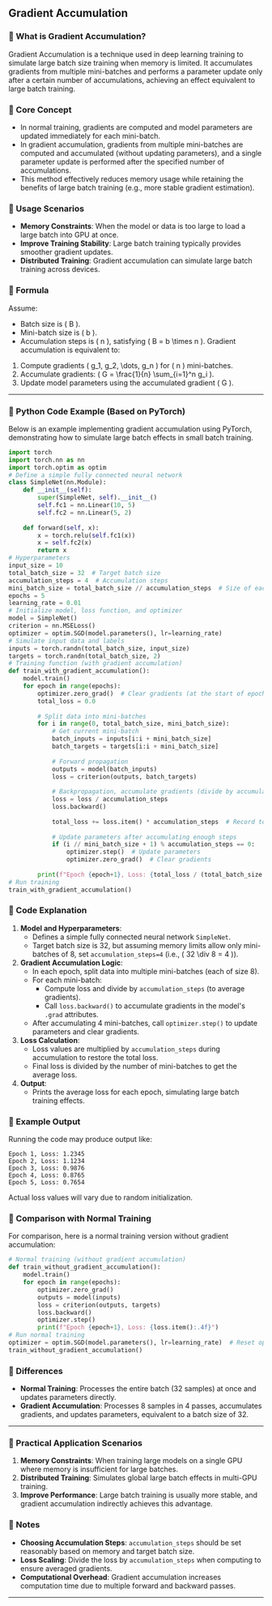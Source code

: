 ## Gradient Accumulation
### 📖 What is Gradient Accumulation?
Gradient Accumulation is a technique used in deep learning training to simulate large batch size training when memory is limited. It accumulates gradients from multiple mini-batches and performs a parameter update only after a certain number of accumulations, achieving an effect equivalent to large batch training.
### 📖 Core Concept
- In normal training, gradients are computed and model parameters are updated immediately for each mini-batch.
- In gradient accumulation, gradients from multiple mini-batches are computed and accumulated (without updating parameters), and a single parameter update is performed after the specified number of accumulations.
- This method effectively reduces memory usage while retaining the benefits of large batch training (e.g., more stable gradient estimation).
### 📖 Usage Scenarios
- **Memory Constraints**: When the model or data is too large to load a large batch into GPU at once.
- **Improve Training Stability**: Large batch training typically provides smoother gradient updates.
- **Distributed Training**: Gradient accumulation can simulate large batch training across devices.
### 📖 Formula
Assume:
- Batch size is \( B \).
- Mini-batch size is \( b \).
- Accumulation steps is \( n \), satisfying \( B = b \times n \).
Gradient accumulation is equivalent to:
1. Compute gradients \( g_1, g_2, \dots, g_n \) for \( n \) mini-batches.
2. Accumulate gradients: \( G = \frac{1}{n} \sum_{i=1}^n g_i \).
3. Update model parameters using the accumulated gradient \( G \).
---
### 📖 Python Code Example (Based on PyTorch)
Below is an example implementing gradient accumulation using PyTorch, demonstrating how to simulate large batch effects in small batch training.
```python
import torch
import torch.nn as nn
import torch.optim as optim
# Define a simple fully connected neural network
class SimpleNet(nn.Module):
    def __init__(self):
        super(SimpleNet, self).__init__()
        self.fc1 = nn.Linear(10, 5)
        self.fc2 = nn.Linear(5, 2)
    
    def forward(self, x):
        x = torch.relu(self.fc1(x))
        x = self.fc2(x)
        return x
# Hyperparameters
input_size = 10
total_batch_size = 32  # Target batch size
accumulation_steps = 4  # Accumulation steps
mini_batch_size = total_batch_size // accumulation_steps  # Size of each mini-batch
epochs = 5
learning_rate = 0.01
# Initialize model, loss function, and optimizer
model = SimpleNet()
criterion = nn.MSELoss()
optimizer = optim.SGD(model.parameters(), lr=learning_rate)
# Simulate input data and labels
inputs = torch.randn(total_batch_size, input_size)
targets = torch.randn(total_batch_size, 2)
# Training function (with gradient accumulation)
def train_with_gradient_accumulation():
    model.train()
    for epoch in range(epochs):
        optimizer.zero_grad()  # Clear gradients (at the start of epoch)
        total_loss = 0.0
        
        # Split data into mini-batches
        for i in range(0, total_batch_size, mini_batch_size):
            # Get current mini-batch
            batch_inputs = inputs[i:i + mini_batch_size]
            batch_targets = targets[i:i + mini_batch_size]
            
            # Forward propagation
            outputs = model(batch_inputs)
            loss = criterion(outputs, batch_targets)
            
            # Backpropagation, accumulate gradients (divide by accumulation_steps to average gradients)
            loss = loss / accumulation_steps
            loss.backward()
            
            total_loss += loss.item() * accumulation_steps  # Record total loss
            
            # Update parameters after accumulating enough steps
            if (i // mini_batch_size + 1) % accumulation_steps == 0:
                optimizer.step()  # Update parameters
                optimizer.zero_grad()  # Clear gradients
            
        print(f"Epoch {epoch+1}, Loss: {total_loss / (total_batch_size / mini_batch_size):.4f}")
# Run training
train_with_gradient_accumulation()
```

### 📖 Code Explanation
1. **Model and Hyperparameters**:
   - Defines a simple fully connected neural network `SimpleNet`.
   - Target batch size is 32, but assuming memory limits allow only mini-batches of 8, set `accumulation_steps=4` (i.e., \( 32 \div 8 = 4 \)).
2. **Gradient Accumulation Logic**:
   - In each epoch, split data into multiple mini-batches (each of size 8).
   - For each mini-batch:
     - Compute loss and divide by `accumulation_steps` (to average gradients).
     - Call `loss.backward()` to accumulate gradients in the model's `.grad` attributes.
   - After accumulating 4 mini-batches, call `optimizer.step()` to update parameters and clear gradients.
3. **Loss Calculation**:
   - Loss values are multiplied by `accumulation_steps` during accumulation to restore the total loss.
   - Final loss is divided by the number of mini-batches to get the average loss.
4. **Output**:
   - Prints the average loss for each epoch, simulating large batch training effects.

### 📖 Example Output
Running the code may produce output like:
```
Epoch 1, Loss: 1.2345
Epoch 2, Loss: 1.1234
Epoch 3, Loss: 0.9876
Epoch 4, Loss: 0.8765
Epoch 5, Loss: 0.7654
```
Actual loss values will vary due to random initialization.

### 📖 Comparison with Normal Training
For comparison, here is a normal training version without gradient accumulation:
```python
# Normal training (without gradient accumulation)
def train_without_gradient_accumulation():
    model.train()
    for epoch in range(epochs):
        optimizer.zero_grad()
        outputs = model(inputs)
        loss = criterion(outputs, targets)
        loss.backward()
        optimizer.step()
        print(f"Epoch {epoch+1}, Loss: {loss.item():.4f}")
# Run normal training
optimizer = optim.SGD(model.parameters(), lr=learning_rate)  # Reset optimizer
train_without_gradient_accumulation()
```
### 📖 Differences
- **Normal Training**: Processes the entire batch (32 samples) at once and updates parameters directly.
- **Gradient Accumulation**: Processes 8 samples in 4 passes, accumulates gradients, and updates parameters, equivalent to a batch size of 32.
---
### 📖 Practical Application Scenarios
1. **Memory Constraints**: When training large models on a single GPU where memory is insufficient for large batches.
2. **Distributed Training**: Simulates global large batch effects in multi-GPU training.
3. **Improve Performance**: Large batch training is usually more stable, and gradient accumulation indirectly achieves this advantage.
### 📖 Notes
- **Choosing Accumulation Steps**: `accumulation_steps` should be set reasonably based on memory and target batch size.
- **Loss Scaling**: Divide the loss by `accumulation_steps` when computing to ensure averaged gradients.
- **Computational Overhead**: Gradient accumulation increases computation time due to multiple forward and backward passes.
---
